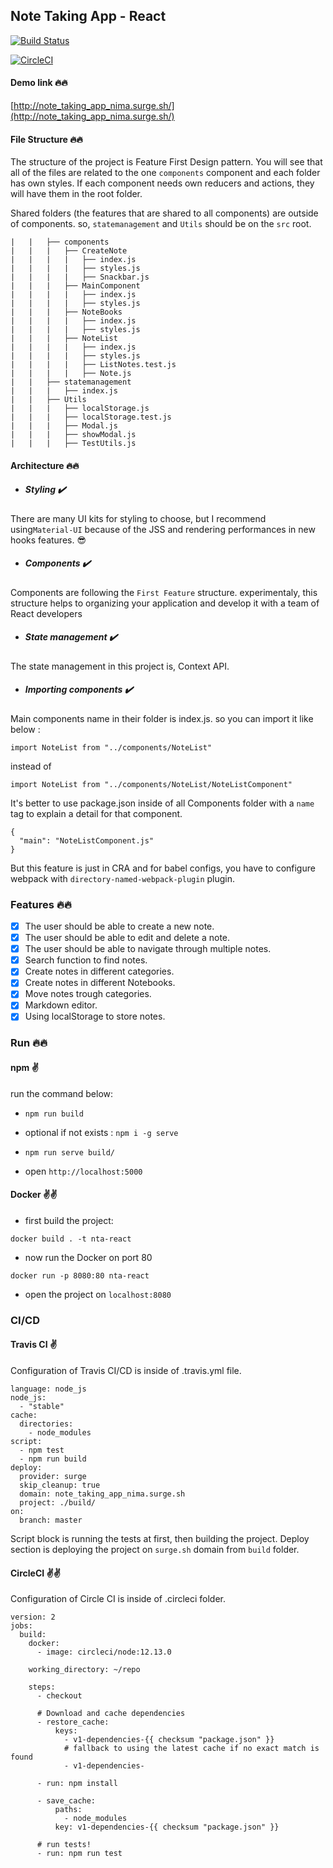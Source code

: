 
## Note Taking App - React

[![Build Status](https://travis-ci.org/nimahkh/note_taking_app.svg?branch=master)](https://travis-ci.org/nimahkh/note_taking_app)

[![CircleCI](https://circleci.com/gh/nimahkh/note_taking_app.svg?style=svg)](https://circleci.com/gh/nimahkh/note_taking_app)

#### Demo link :fire::fire:

[http://note_taking_app_nima.surge.sh/](http://note_taking_app_nima.surge.sh/)

#### File Structure :fire::fire:

The structure of the project is Feature First Design pattern.
You will see that all of the files are related to the one `components` component and each folder has own styles.
If each component needs own reducers and actions, they will have them in the root folder.

Shared folders (the features that are shared to all components) are outside of components.
so, `statemanagement` and `Utils` should be on the `src` root.

```
|   |   ├── components
|   |   |   ├── CreateNote
|   |   |   |   ├── index.js
|   |   |   |   ├── styles.js
|   |   |   |   ├── Snackbar.js
|   |   |   ├── MainComponent
|   |   |   |   ├── index.js
|   |   |   |   ├── styles.js
|   |   |   ├── NoteBooks
|   |   |   |   ├── index.js
|   |   |   |   ├── styles.js
|   |   |   ├── NoteList
|   |   |   |   ├── index.js
|   |   |   |   ├── styles.js
|   |   |   |   ├── ListNotes.test.js
|   |   |   |   ├── Note.js
|   |   ├── statemanagement
|   |   |   ├── index.js
|   |   ├── Utils
|   |   |   ├── localStorage.js
|   |   |   ├── localStorage.test.js
|   |   |   ├── Modal.js
|   |   |   ├── showModal.js
|   |   |   ├── TestUtils.js

```

#### Architecture :fire::fire:

- ##### Styling :heavy_check_mark:

There are many UI kits for styling to choose, but I recommend using`Material-UI` because of the JSS and rendering performances in new hooks features. :sunglasses:

-  ##### Components :heavy_check_mark:

Components are following the `First Feature` structure. experimentaly, this structure helps to organizing your application and develop it with a team of React developers

-  ##### State management :heavy_check_mark:

The state management in this project is, Context API.

-  ##### Importing components :heavy_check_mark:

Main components name in their folder is index.js. so you can import it like below :

```
import NoteList from "../components/NoteList"
```

instead of

```
import NoteList from "../components/NoteList/NoteListComponent"
```

It's better to use package.json inside of all Components folder with a `name` tag to explain a detail for that component.

```
{
  "main": "NoteListComponent.js"
}

```

But this feature is just in CRA and for babel configs, you have to configure webpack with `directory-named-webpack-plugin` plugin.

### Features :fire::fire:

- [x] The user should be able to create a new note.
- [x] The user should be able to edit and delete a note.
- [x] The user should be able to navigate through multiple notes.
- [x] Search function to find notes.
- [x] Create notes in different categories.
- [x] Create notes in different Notebooks.
- [x] Move notes trough categories.
- [x] Markdown editor.
- [x] Using localStorage to store notes.

### Run :fire::fire:

#### npm :v:

run the command below:

- `npm run build`

- optional if not exists : `npm i -g serve`

- `npm run serve build/`

- open `http://localhost:5000`

#### Docker :v::v:

- first build the project:

`docker build . -t nta-react`

- now run the Docker on port 80

`docker run -p 8080:80 nta-react`

- open the project on `localhost:8080`

### CI/CD

#### Travis CI :v:

Configuration of Travis CI/CD is inside of .travis.yml file.

```
language: node_js
node_js:
  - "stable"
cache:
  directories:
    - node_modules
script:
  - npm test
  - npm run build
deploy:
  provider: surge
  skip_cleanup: true
  domain: note_taking_app_nima.surge.sh
  project: ./build/
on:
  branch: master

```

Script block is running the tests at first, then building the project. Deploy section is deploying the project on `surge.sh` domain from `build` folder.

#### CircleCI :v::v:

Configuration of Circle CI is  inside of .circleci folder.

```
version: 2
jobs:
  build:
    docker:
      - image: circleci/node:12.13.0

    working_directory: ~/repo

    steps:
      - checkout

      # Download and cache dependencies
      - restore_cache:
          keys:
            - v1-dependencies-{{ checksum "package.json" }}
            # fallback to using the latest cache if no exact match is found
            - v1-dependencies-

      - run: npm install

      - save_cache:
          paths:
            - node_modules
          key: v1-dependencies-{{ checksum "package.json" }}

      # run tests!
      - run: npm run test
```
